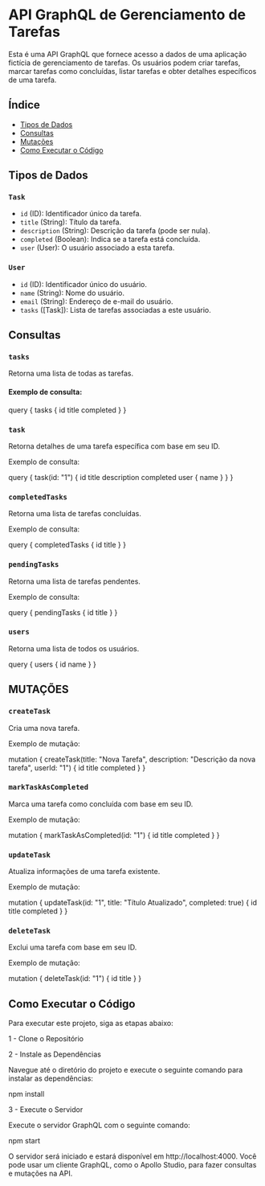 # API GraphQL de Gerenciamento de Tarefas

Esta é uma API GraphQL que fornece acesso a dados de uma aplicação fictícia de gerenciamento de tarefas. Os usuários podem criar tarefas, marcar tarefas como concluídas, listar tarefas e obter detalhes específicos de uma tarefa.

## Índice

- [Tipos de Dados](#tipos-de-dados)
- [Consultas](#consultas)
- [Mutações](#mutações)
- [Como Executar o Código](#como-executar-o-código)

## Tipos de Dados

### `Task`

- `id` (ID): Identificador único da tarefa.
- `title` (String): Título da tarefa.
- `description` (String): Descrição da tarefa (pode ser nula).
- `completed` (Boolean): Indica se a tarefa está concluída.
- `user` (User): O usuário associado a esta tarefa.

### `User`

- `id` (ID): Identificador único do usuário.
- `name` (String): Nome do usuário.
- `email` (String): Endereço de e-mail do usuário.
- `tasks` ([Task]): Lista de tarefas associadas a este usuário.

## Consultas

### `tasks`

Retorna uma lista de todas as tarefas.

#### Exemplo de consulta:

query {
  tasks {
    id
    title
    completed
  }
}

### `task`

Retorna detalhes de uma tarefa específica com base em seu ID.

Exemplo de consulta:


query {
  task(id: "1") {
    id
    title
    description
    completed
    user {
      name
    }
  }
}

### `completedTasks`

Retorna uma lista de tarefas concluídas.

Exemplo de consulta:


query {
  completedTasks {
    id
    title
  }
}

### `pendingTasks`

Retorna uma lista de tarefas pendentes.

Exemplo de consulta:


query {
  pendingTasks {
    id
    title
  }
}

### `users`

Retorna uma lista de todos os usuários.


query {
  users {
    id
    name
  }
}


## MUTAÇÕES


### `createTask`

Cria uma nova tarefa.

Exemplo de mutação:


mutation {
  createTask(title: "Nova Tarefa", description: "Descrição da nova tarefa", userId: "1") {
    id
    title
    completed
  }
}

### `markTaskAsCompleted`

Marca uma tarefa como concluída com base em seu ID.

Exemplo de mutação:


mutation {
  markTaskAsCompleted(id: "1") {
    id
    title
    completed
  }
}

### `updateTask`

Atualiza informações de uma tarefa existente.

Exemplo de mutação:


mutation {
  updateTask(id: "1", title: "Título Atualizado", completed: true) {
    id
    title
    completed
  }
}

### `deleteTask`

Exclui uma tarefa com base em seu ID.

Exemplo de mutação:

mutation {
  deleteTask(id: "1") {
    id
    title
  }
}

## Como Executar o Código

Para executar este projeto, siga as etapas abaixo:

1 - Clone o Repositório

2 - Instale as Dependências

Navegue até o diretório do projeto e execute o seguinte comando para instalar as dependências:


npm install


3 - Execute o Servidor

Execute o servidor GraphQL com o seguinte comando:


npm start

O servidor será iniciado e estará disponível em http://localhost:4000. Você pode usar um cliente GraphQL, como o Apollo Studio, para fazer consultas e mutações na API.





